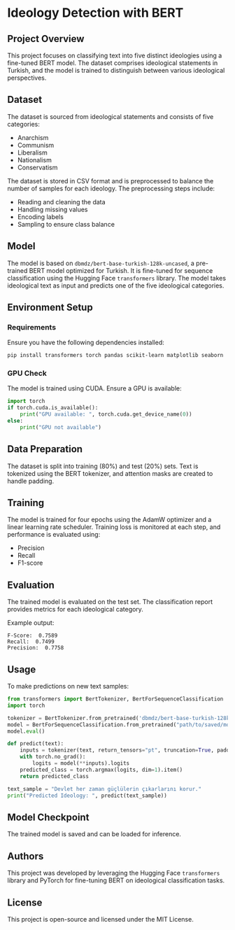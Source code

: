 # Ideology Detection with BERT

## Project Overview
This project focuses on classifying text into five distinct ideologies using a fine-tuned BERT model. The dataset comprises ideological statements in Turkish, and the model is trained to distinguish between various ideological perspectives.

## Dataset
The dataset is sourced from ideological statements and consists of five categories:
- Anarchism
- Communism
- Liberalism
- Nationalism
- Conservatism

The dataset is stored in CSV format and is preprocessed to balance the number of samples for each ideology. The preprocessing steps include:
- Reading and cleaning the data
- Handling missing values
- Encoding labels
- Sampling to ensure class balance

## Model
The model is based on `dbmdz/bert-base-turkish-128k-uncased`, a pre-trained BERT model optimized for Turkish. It is fine-tuned for sequence classification using the Hugging Face `transformers` library. The model takes ideological text as input and predicts one of the five ideological categories.

## Environment Setup
### Requirements
Ensure you have the following dependencies installed:
```bash
pip install transformers torch pandas scikit-learn matplotlib seaborn
```

### GPU Check
The model is trained using CUDA. Ensure a GPU is available:
```python
import torch
if torch.cuda.is_available():
    print("GPU available: ", torch.cuda.get_device_name(0))
else:
    print("GPU not available")
```

## Data Preparation
The dataset is split into training (80%) and test (20%) sets. Text is tokenized using the BERT tokenizer, and attention masks are created to handle padding.

## Training
The model is trained for four epochs using the AdamW optimizer and a linear learning rate scheduler. Training loss is monitored at each step, and performance is evaluated using:
- Precision
- Recall
- F1-score

## Evaluation
The trained model is evaluated on the test set. The classification report provides metrics for each ideological category.

Example output:
```
F-Score:  0.7589
Recall:  0.7499
Precision:  0.7758
```

## Usage
To make predictions on new text samples:
```python
from transformers import BertTokenizer, BertForSequenceClassification
import torch

tokenizer = BertTokenizer.from_pretrained('dbmdz/bert-base-turkish-128k-uncased')
model = BertForSequenceClassification.from_pretrained("path/to/saved/model")
model.eval()

def predict(text):
    inputs = tokenizer(text, return_tensors="pt", truncation=True, padding=True, max_length=512)
    with torch.no_grad():
        logits = model(**inputs).logits
    predicted_class = torch.argmax(logits, dim=1).item()
    return predicted_class

text_sample = "Devlet her zaman güçlülerin çıkarlarını korur."
print("Predicted Ideology: ", predict(text_sample))
```

## Model Checkpoint
The trained model is saved and can be loaded for inference.

## Authors
This project was developed by leveraging the Hugging Face `transformers` library and PyTorch for fine-tuning BERT on ideological classification tasks.

## License
This project is open-source and licensed under the MIT License.

